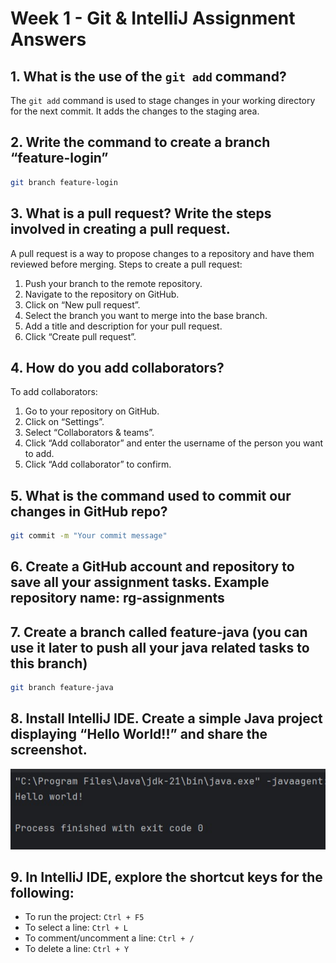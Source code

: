 # Week 1 - Git & IntelliJ Assignment Answers

## 1. What is the use of the `git add` command?
The `git add` command is used to stage changes in your working directory for the next commit. It adds the changes to the staging area.

## 2. Write the command to create a branch “feature-login”
```bash
git branch feature-login
```

## 3. What is a pull request? Write the steps involved in creating a pull request.
A pull request is a way to propose changes to a repository and have them reviewed before merging. Steps to create a pull request:

1. Push your branch to the remote repository.
2. Navigate to the repository on GitHub.
3. Click on “New pull request”.
4. Select the branch you want to merge into the base branch.
5. Add a title and description for your pull request.
6. Click “Create pull request”.

## 4. How do you add collaborators?
To add collaborators:

1. Go to your repository on GitHub.
2. Click on “Settings”.
3. Select “Collaborators & teams”.
4. Click “Add collaborator” and enter the username of the person you want to add.
5. Click “Add collaborator” to confirm.

## 5. What is the command used to commit our changes in GitHub repo?
```bash
git commit -m "Your commit message"
```

## 6. Create a GitHub account and repository to save all your assignment tasks. Example repository name: rg-assignments

## 7. Create a branch called feature-java (you can use it later to push all your java related tasks to this branch)
```bash
git branch feature-java
```

## 8. Install IntelliJ IDE. Create a simple Java project displaying “Hello World!!” and share the screenshot.

![helloworld.jpeg](helloworld.jpeg)

## 9. In IntelliJ IDE, explore the shortcut keys for the following:
- To run the project: `Ctrl + F5`
- To select a line: `Ctrl + L`
- To comment/uncomment a line: `Ctrl + /`
- To delete a line: `Ctrl + Y`
